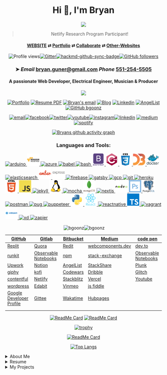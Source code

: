 <div align="center">

<h1>Hi 👋, I'm Bryan</h1>
  
<img align="center"  src="https://github.com/bgoonz/bgoonz/blob/master/circle-small-sharp.png?raw=true?raw=true" ></img> 

> Netlify Research Program Participant!

#### [WEBSITE](https://bgoonz-blog.netlify.app/) ⇄ [Portfolio](https://bg-portfolio.netlify.app/) ⇄ [Collaborate](https://webdevhub.jetbrains.space/oauth/auth/invite/419dd305ba717a392a02aa5b4e41e09c) ⇄ [Other-Websites](https://unruffled-curran-b8a076.netlify.app/my-websites.html)


![Profile views](https://views.whatilearened.today/views/github/bgoonz/views.svg)[![Gitter](https://badges.gitter.im/bgoonz/community.svg)](https://gitter.im/bgoonz/community?utm_source=badge&utm_medium=badge&utm_campaign=pr-badge)[![hackmd-github-sync-badge](https://hackmd.io/5DeYj2oXTvGJ1-Xvp1Jo2Q/badge)](https://hackmd.io/5DeYj2oXTvGJ1-Xvp1Jo2Q)[![GitHub followers](https://img.shields.io/github/followers/bgoonz.svg?style=social&label=Follow&maxAge=2592000)](https://github.com/bgoonz?tab=followers)

### ➤ _Email_ [bryan.guner@gmail.com](#) _Phone_ [551-254-5505](551-254-5505)

<h4 align="center">A passionate Web Developer, Electrical Engineer, Musician & Producer</h4>
  


<img align="center" src="https://readme-jokes.vercel.app/api" stye="width:500; height:420;">
  


[![Portfolio](https://img.shields.io/badge/-❤_Portfolio-f58?style=flat-square&logo=a&logoColor=white&link=https://bg-portfolio.netlify.app/)](https://bg-portfolio.netlify.app/)
<a href="https://github.com/bgoonz/resume-cv-portfolio-samples/blob/master/2021-resume/bryan-guner-resume-2021.pdf" download>![Resume PDF](https://img.shields.io/badge/-Resume-f00?style=flat-square&logo=adobe-acrobat-reader&logoColor=white)</a>
[![Bryan's email](https://img.shields.io/badge/bryan.guner@gmail.com-f4b400?style=flat-square&logo=gmail&logoColor=black&link=mailto:bryan.guner@gmail.com)](mailto:bryan.guner@gmail.com)
[![Blog](https://img.shields.io/badge/-Blog-21759b?style=flat-square&logo=WordPress&logoColor=white&link=https://web-dev-hub.com/)](https://web-dev-hub.com/)
[![Linkedin](https://img.shields.io/badge/-LinkedIn-0077b5?style=flat-square&logo=Linkedin&logoColor=white&link=https://www.linkedin.com/in/bryan-guner-046199128/)](https://www.linkedin.com/in/bryan-guner-046199128/)
[![AngelList](https://img.shields.io/badge/-AngelList-black?style=flat-square&logo=AngelList&logoColor=white&link=https://angel.co/u/bryan-guner)](https://angel.co/u/bryan-guner)
[![GitHub bgoonz](https://img.shields.io/github/followers/bgoonz?label=follow&style=social)](https://github.com/bgoonz)

<p align="center">
  <a href="mailto:bryan.guner@gmail.com"><img src="https://img.icons8.com/color/96/000000/gmail.png" alt="email"/></a><a href="https://www.facebook.com/bryan.guner/"><img src="https://img.icons8.com/color/96/000000/facebook.png" alt="facebook"/></a><a href="https://twitter.com/bgooonz"><img src="https://img.icons8.com/color/96/000000/twitter-squared.png" alt="twitter"/></a><a href="https://www.youtube.com/channel/UC9-rYyUMsnEBK8G8fCyrXXA/videos"><img src="https://img.icons8.com/color/96/000000/youtube.png" alt="youtube"/></a><a href="https://www.instagram.com/bgoonz/?hl=en"><img src="https://img.icons8.com/color/96/000000/instagram-new.png" alt="instagram"/></a><a href="https://www.linkedin.com/in/bryan-guner-046199128/"><img src="https://img.icons8.com/color/96/000000/linkedin.png" alt="linkedin"/></a>
  <a href="https://bryanguner.medium.com/"><img src="https://img.icons8.com/color/96/000000/medium-logo.png" alt="medium"/></a><a href="https://open.spotify.com/user/bgoonz?si=ShH9wYbIQWab5Jz_30BKFw"><img src="https://img.icons8.com/color/96/000000/spotify--v1.png" alt="spotify"/></a>
  </p>
  
  
  
[![Bryans github activity graph](https://activity-graph.herokuapp.com/graph?username=bgoonz&custom_title=This%20is%20Bryans%20Activity&hide_border=true&theme=chartreuse-dark)](https://github.com/bgoonz/github-readme-activity-graph)

<div align="center">

<h3 align="center">Languages and Tools:</h3>
<p align="left"> <a href="https://www.arduino.cc/" target="_blank"> <img src="https://cdn.worldvectorlogo.com/logos/arduino-1.svg" alt="arduino" width="40" height="40"/> </a> <a href="https://aws.amazon.com" target="_blank"> <img src="https://raw.githubusercontent.com/devicons/devicon/master/icons/amazonwebservices/amazonwebservices-original-wordmark.svg" alt="aws" width="40" height="40"/> </a> <a href="https://azure.microsoft.com/en-in/" target="_blank"> <img src="https://www.vectorlogo.zone/logos/microsoft_azure/microsoft_azure-icon.svg" alt="azure" width="40" height="40"/> </a> <a href="https://babeljs.io/" target="_blank"> <img src="https://www.vectorlogo.zone/logos/babeljs/babeljs-icon.svg" alt="babel" width="40" height="40"/> </a> <a href="https://www.gnu.org/software/bash/" target="_blank"> <img src="https://www.vectorlogo.zone/logos/gnu_bash/gnu_bash-icon.svg" alt="bash" width="40" height="40"/> </a> <a href="https://getbootstrap.com" target="_blank"> <img src="https://raw.githubusercontent.com/devicons/devicon/master/icons/bootstrap/bootstrap-plain-wordmark.svg" alt="bootstrap" width="40" height="40"/> </a> <a href="https://www.w3schools.com/cpp/" target="_blank"> <img src="https://raw.githubusercontent.com/devicons/devicon/master/icons/cplusplus/cplusplus-original.svg" alt="cplusplus" width="40" height="40"/> </a> <a href="https://www.w3schools.com/css/" target="_blank"> <img src="https://raw.githubusercontent.com/devicons/devicon/master/icons/css3/css3-original-wordmark.svg" alt="css3" width="40" height="40"/> </a> <a href="https://d3js.org/" target="_blank"> <img src="https://raw.githubusercontent.com/devicons/devicon/master/icons/d3js/d3js-original.svg" alt="d3js" width="40" height="40"/> </a> <a href="https://www.docker.com/" target="_blank"> <img src="https://raw.githubusercontent.com/devicons/devicon/master/icons/docker/docker-original-wordmark.svg" alt="docker" width="40" height="40"/> </a> <a href="https://www.elastic.co" target="_blank"> <img src="https://www.vectorlogo.zone/logos/elastic/elastic-icon.svg" alt="elasticsearch" width="40" height="40"/> </a> <a href="https://emberjs.com/" target="_blank"> <img src="https://raw.githubusercontent.com/devicons/devicon/master/icons/ember/ember-original-wordmark.svg" alt="ember" width="40" height="40"/> </a> <a href="https://expressjs.com" target="_blank"> <img src="https://raw.githubusercontent.com/devicons/devicon/master/icons/express/express-original-wordmark.svg" alt="express" width="40" height="40"/> </a> <a href="https://firebase.google.com/" target="_blank"> <img src="https://www.vectorlogo.zone/logos/firebase/firebase-icon.svg" alt="firebase" width="40" height="40"/> </a> <a href="https://www.gatsbyjs.com/" target="_blank"> <img src="https://www.vectorlogo.zone/logos/gatsbyjs/gatsbyjs-icon.svg" alt="gatsby" width="40" height="40"/> </a> <a href="https://cloud.google.com" target="_blank"> <img src="https://www.vectorlogo.zone/logos/google_cloud/google_cloud-icon.svg" alt="gcp" width="40" height="40"/> </a> <a href="https://git-scm.com/" target="_blank"> <img src="https://www.vectorlogo.zone/logos/git-scm/git-scm-icon.svg" alt="git" width="40" height="40"/> </a> <a href="https://heroku.com" target="_blank"> <img src="https://www.vectorlogo.zone/logos/heroku/heroku-icon.svg" alt="heroku" width="40" height="40"/> </a> <a href="https://www.w3.org/html/" target="_blank"> <img src="https://raw.githubusercontent.com/devicons/devicon/master/icons/html5/html5-original-wordmark.svg" alt="html5" width="40" height="40"/> </a> <a href="https://developer.mozilla.org/en-US/docs/Web/JavaScript" target="_blank"> <img src="https://raw.githubusercontent.com/devicons/devicon/master/icons/javascript/javascript-original.svg" alt="javascript" width="40" height="40"/> </a> <a href="https://jekyllrb.com/" target="_blank"> <img src="https://www.vectorlogo.zone/logos/jekyllrb/jekyllrb-icon.svg" alt="jekyll" width="40" height="40"/> </a> <a href="https://www.linux.org/" target="_blank"> <img src="https://raw.githubusercontent.com/devicons/devicon/master/icons/linux/linux-original.svg" alt="linux" width="40" height="40"/> </a> <a href="https://mochajs.org" target="_blank"> <img src="https://www.vectorlogo.zone/logos/mochajs/mochajs-icon.svg" alt="mocha" width="40" height="40"/> </a> <a href="https://www.mongodb.com/" target="_blank"> <img src="https://raw.githubusercontent.com/devicons/devicon/master/icons/mongodb/mongodb-original-wordmark.svg" alt="mongodb" width="40" height="40"/> </a> <a href="https://nextjs.org/" target="_blank"> <img src="https://cdn.worldvectorlogo.com/logos/nextjs-3.svg" alt="nextjs" width="40" height="40"/> </a> <a href="https://nodejs.org" target="_blank"> <img src="https://raw.githubusercontent.com/devicons/devicon/master/icons/nodejs/nodejs-original-wordmark.svg" alt="nodejs" width="40" height="40"/> </a> <a href="https://www.photoshop.com/en" target="_blank"> <img src="https://raw.githubusercontent.com/devicons/devicon/master/icons/photoshop/photoshop-line.svg" alt="photoshop" width="40" height="40"/> </a> <a href="https://www.postgresql.org" target="_blank"> <img src="https://raw.githubusercontent.com/devicons/devicon/master/icons/postgresql/postgresql-original-wordmark.svg" alt="postgresql" width="40" height="40"/> </a> <a href="https://postman.com" target="_blank"> <img src="https://www.vectorlogo.zone/logos/getpostman/getpostman-icon.svg" alt="postman" width="40" height="40"/> </a> <a href="https://pugjs.org" target="_blank"> <img src="https://cdn.worldvectorlogo.com/logos/pug.svg" alt="pug" width="40" height="40"/> </a> <a href="https://github.com/puppeteer/puppeteer" target="_blank"> <img src="https://www.vectorlogo.zone/logos/pptrdev/pptrdev-official.svg" alt="puppeteer" width="40" height="40"/> </a> <a href="https://www.python.org" target="_blank"> <img src="https://raw.githubusercontent.com/devicons/devicon/master/icons/python/python-original.svg" alt="python" width="40" height="40"/> </a> <a href="https://reactjs.org/" target="_blank"> <img src="https://raw.githubusercontent.com/devicons/devicon/master/icons/react/react-original-wordmark.svg" alt="react" width="40" height="40"/> </a> <a href="https://reactnative.dev/" target="_blank"> <img src="https://reactnative.dev/img/header_logo.svg" alt="reactnative" width="40" height="40"/> </a> <a href="https://www.typescriptlang.org/" target="_blank"> <img src="https://raw.githubusercontent.com/devicons/devicon/master/icons/typescript/typescript-original.svg" alt="typescript" width="40" height="40"/> </a> <a href="https://www.vagrantup.com/" target="_blank"> <img src="https://www.vectorlogo.zone/logos/vagrantup/vagrantup-icon.svg" alt="vagrant" width="40" height="40"/> </a> <a href="https://webpack.js.org" target="_blank"> <img src="https://raw.githubusercontent.com/devicons/devicon/d00d0969292a6569d45b06d3f350f463a0107b0d/icons/webpack/webpack-original-wordmark.svg" alt="webpack" width="40" height="40"/> </a> <a href="https://www.adobe.com/products/xd.html" target="_blank"> <img src="https://cdn.worldvectorlogo.com/logos/adobe-xd.svg" alt="xd" width="40" height="40"/> </a> <a href="https://zapier.com" target="_blank"> <img src="https://www.vectorlogo.zone/logos/zapier/zapier-icon.svg" alt="zapier" width="40" height="40"/> </a> </p>  
  
  </div>

<p>&nbsp;<img align="center" src="https://github-readme-stats.vercel.app/api?username=bgoonz&show_icons=true&locale=en" alt="bgoonz" /><img align="center" src="https://github-readme-streak-stats.herokuapp.com/?user=bgoonz&" alt="bgoonz" /></p>

<div align="center">
  
  | [GitHub](https://github.com/bgoonz)   	| [Gitlab](https://gitlab.com/bryan.guner.dev)  	| [Bitbucket](https://bitbucket.org/bgoonz/)  	| [Medium](https://bryanguner.medium.com/)  	| [code pen](https://codepen.io/bgoonz)   	|
|---	|---	|---	|---	|---	|
| [Replit](https://repl.it/@bgoonz/)  	|  [Quora](https://www.quora.com/q/webdevresourcehub?invite_code=qwZOqbpAhgQ6hjjGl8NN) 	| [Redit](https://www.reddit.com/user/bgoonz1)   	| [webcomponents.dev](https://webcomponents.dev/user/bgoonz)  	|  [dev.to](https://dev.to/bgoonz) 	|
| [runkit](https://runkit.com/bgoonz)    	| [Observable Notebooks](https://observablehq.com/@bgoonz?tab=profile)  	| [npm](https://www.npmjs.com/~bgoonz11)  	| [stack-exchange](https://meta.stackexchange.com/users/936785/bryan-guner)  	| [Observable Notebooks](https://observablehq.com/@bgoonz?tab=profile)  	|
| [Upwork](https://www.upwork.com/freelancers/~01bb1a3627e1e9c630?viewMode=1&s=1110580755057594368)  	| [Notion](https://www.notion.so/Overview-Of-Css-5d88b0bc9a73422a9be1481d599a56ba)  	|  [AngelList](https://angel.co/u/bryan-guner)  	| [StackShare](https://stackshare.io/bryanguner)  	| [Plunk](http://plnkr.co/account/plunks)   	|
| [giphy](https://giphy.com/channel/bryanguner)  	| [kofi](https://ko-fi.com/bgoonz)    	| [Codewars](https://www.codewars.com/users/bgoonz)   	| [Dribble](https://dribbble.com/bgoonz4242?onboarding=true)   	| [Glitch](https://glitch.com/@bgoonz)   	|
| [contentful](https://app.contentful.com/spaces/lelpu0ihaz11/assets?id=MocOPmmNliLn6PPv)    	| [Netlify](https://app.netlify.com/user/settings#profile)  	| [Stackblitz](https://stackblitz.com/@bgoonz)  	| [Vercel](https://vercel.com/bgoonz)  	| [Youtube](https://www.youtube.com/channel/UC9-rYyUMsnEBK8G8fCyrXXA/featured)  	|
| [wordpress](https://web-dev-hub.com/)   	| [Edabit](https://edabit.com/user/dsRcx6yCwAgYwZbRB)  	| [Vinmeo](https://vimeo.com/user128661018)  	|  [js fiddle](https://jsfiddle.net/user/bgoonz/) 	|   	|
| [Google Developer Profile](https://developers.google.com/profile/u/100803355943326309646?utm_source=developers.google.com)   	| [Gittee](https://gitee.com/bgoonz)  	|  [Wakatime](https://wakatime.com/@bgoonz42)  	|  [Hubpages](https://hubpages.com/@bryanguner) 	|   	|
|   	|   	|   	|   	|   	|
|   	|   	|   	|   	|   	|




[![ReadMe Card](https://github-readme-stats.vercel.app/api/pin/?username=bgoonz&repo=Lambda)](https://github.com/bgoonz/Lambda)
[![ReadMe Card](https://github-readme-stats.vercel.app/api/pin/?username=bgoonz&repo=DS-ALGO-OFFICIAL)](https://github.com/bgoonz/DS-ALGO-OFFICIAL)

[![trophy](https://github-profile-trophy.vercel.app/?username=bgoonz&row=1)](https://github.com/bgoonz/github-profile-trophy)
  
  
[![ReadMe Card](https://github-readme-stats.vercel.app/api/pin/?username=bgoonz&repo=WEB-DEV-TOOLS-HUB)](https://github.com/bgoonz/WEB-DEV-TOOLS-HUB)

[![Top Langs](https://github-readme-stats.vercel.app/api/top-langs/?username=bgoonz&layout=compact&hide=html,mathematica&langs_count=16)](https://github.com/bgoonz/github-readme-stats)

</div>


</div>
  

<details>

<summary>About Me</summary>

- 🔭 Contract Web Development **Relational Concepts**

- 🌱 I'm currently learning **React/Redux, Python, Java, Express, jQuery**

- 👯 I'm looking to collaborate on [Any web audio or open source educational tools.](https://goofy-euclid-1cd736.netlify.app/core-site/index.html)

- 🤝 I'm looking for help with [Learning React](https://github.com/bgoonz/React-Practice)

- 👨‍💻 All of my projects are available at [https://bgoonz.github.io/](https://bgoonz.github.io/)

- 📝 I regularly write articles on [medium](https://bryanguner.medium.com/) && [Web-Dev-Resource-Hub](https://web-dev-resource-hub.netlify.app/)

- 💬 Ask me about **Anything:**

- 📫 How to reach me **bryan.guner@gmail.com**

- ⚡ Fun fact **I played Bamboozle Music Festival at the Meadowlands Stadium Complex when I was 14.**

### i really like music :headphones:

#### What's the most useful business-related book you've ever read?

> A Random Walk Down Wall Street

#### What's your favorite non-business book?

> Hitchhiker's Guide To The Galaxy

#### If money were not an issue, what would you be doing right now?

> Designing recording software/hardware and using it

#### What words of advice would you give your younger self?

> Try harder and listen to your parents more (the latter bit of advice would be almost certain to fall on deaf ears lol)

#### What's the most creative thing you've ever done?

> I built a platform that listens to a guitarist's performance and automatically triggers guitar effects at the appropriate time in the song.

#### Which founders or startups do you most admire?

> Is it to basic to say Tesla... I know they're prevalent now but I've been an avid fan since as early as 2012.

#### What's your super power?

> Having really good ideas and forgetting them moments later.

#### What's the best way for people to get in touch with you?

> A text

#### What aspects of your work are you most passionate about?

Creating things that change my every day life.

#### What was the most impactful class you took in school?

> Modern Physics... almost changed my major after that class... but at the end of the day engineering was a much more fiscally secure avenue.

#### What's something you wish you had done years earlier?

> Learned to code ... and sing

#### What words of wisdom do you live by?

> \*Disclaimer: The following wisdom is very cliche ... but... "Be the change that you wish to see in the world."

> Mahatma Gandhi

|                |                                                                                                                                                                                                                                                                                                                                                     ## Portfolio:

# [netlify](https://portfolio42.netlify.app/)                                                                                                                                                                                                                                                                                                                                                                                                                                                                                                                                                                                                                                                                                                                        |
| :------------: | --------------------------------------------------------------------------------------------------------------------------------------------------------------------------------------------------------------------------------------------------------------------------------------------------------------------------------------------------------------------------------------------------------------------------------------------------------------------------------------------------------------------------------------------------------------------------------------------------------------------------------------------------------------------------------------------------------------------------------------------------------------------------------------------------------------------------------------------------------------------------------------------------------------------------------------------------------------------------------------------------------------------------------------------------------------------------- |
| **Languages**  | ![](https://img.shields.io/badge/Lang-HTML5-informational?style=flat&logo=HTML5&logoColor=white&color=00FF00) ![](https://img.shields.io/badge/Lang-CSS-informational?style=flat&logo=CSS%20Wizardry&logoColor=white&color=00FF00) ![](https://img.shields.io/badge/Lang-JavaScript-informational?style=flat&logo=JavaScript&logoColor=white&color=00FF00) ![](https://img.shields.io/badge/Lang-SQL-informational?style=flat&logo=SQL&logoColor=white&color=00FF00) ![](https://img.shields.io/badge/Lang-Java-informational?style=flat&logo=Java&logoColor=white&color=00FF00) <br />![](https://img.shields.io/badge/Lang-Python-informational?style=flat&logo=Python&logoColor=white&color=00FF00) ![](https://img.shields.io/badge/Lang-TypeScript-informational?style=flat&logo=TypeScript&logoColor=white&color=00FF00)                                                                                                                                                                                                                                              |
| **Libraries**  | ![](https://img.shields.io/badge/Lib-Bootstrap-informational?style=flat&logo=Bootstrap&logoColor=white&color=00FF00) ![](https://img.shields.io/badge/Lib-React-informational?style=flat&logo=React&logoColor=white&color=00FF00)                                                                                                                                                                                                                                                                                                                                                                                                                                                                                                                                                                                                                                                                                                                                                                                                                                           |
| **Frameworks** | ![](https://img.shields.io/badge/FW-Redux-informational?style=flat&logo=Redux&logoColor=white&color=00FF00) ![](https://img.shields.io/badge/FW-Node.js-informational?style=flat&logo=Node.js&logoColor=white&color=00FF00) ![](https://img.shields.io/badge/FW-Express-informational?style=flat&logoColor=white&color=00FF00) ![](https://img.shields.io/badge/FW-PowerShell-informational?style=flat&logo=PowerShell&logoColor=white&color=00FF00)                                                                                                                                                                                                                                                                                                                                                                                                                                                                                                                                                                                                                        |
| **Databases**  | ![](https://img.shields.io/badge/DB-PostgreSQL-informational?style=flat&logo=PostgreSQL&logoColor=white&color=00FF00) ![](https://img.shields.io/badge/DB-MySQL-informational?style=flat&logo=MySQL&logoColor=white&color=00FF00)                                                                                                                                                                                                                                                                                                                                                                                                                                                                                                                                                                                                                                                                                                                                                                                                                                           |
|  **Testing**   | ![](https://img.shields.io/badge/Test-Jest-informational?style=flat&logo=Jest&logoColor=white&color=00FF00) ![](https://img.shields.io/badge/Test-Cypress-informational?style=flat&logo=Cypress&logoColor=white&color=00FF00) ![](https://img.shields.io/badge/Test-JUnit-informational?style=flat&logo=JUnit&logoColor=white&color=00FF00)                                                                                                                                                                                                                                                                                                                                                                                                                                                                                                                                                                                                                                                                                                                                 |
|   **Other**    | ![](https://img.shields.io/badge/Editor-VS%20Code-informational?style=flat&logo=visualstudiocode&logoColor=white&color=00FF00) ![](https://img.shields.io/badge/Editor-IntelliJ%20IDEA-informational?style=flat&logo=intellijidea&logoColor=white&color=00FF00) <br />![](https://img.shields.io/badge/Tools-ESLint-informational?style=flat&logo=ESLint&logoColor=white&color=00FF00) ![](https://img.shields.io/badge/Tools-Postman-informational?style=flat&logo=Postman&logoColor=white&color=00FF00) ![](https://img.shields.io/badge/Tools-Git-informational?style=flat&logo=Git&logoColor=white&color=00FF00) ![](https://img.shields.io/badge/Tools-GitHub-informational?style=flat&logo=GitHub&logoColor=white&color=00FF00) <br />![](https://img.shields.io/badge/OS-Windows%2010-informational?style=flat&logo=Windows&logoColor=white&color=00FF00) <br />![](https://img.shields.io/badge/Code-LESS-informational?style=flat&logoColor=white&color=00FF00) ![](https://img.shields.io/badge/Code-Emmet-informational?style=flat&logoColor=white&color=00FF00) |

  </div>  


</details>

<!-- start work experience section -->
<details>
<summary> Resume </summary>

# ➤ Technical Skills­­­

| **Programming\*\*** Languages:\*\* | JavaScript ES-6, NodeJS, React, HTML5, CSS3, SCSS, Bash Shell, Excel, SQL, NoSQL, MATLAB, Python, C++ |
| ---------------------------------- | ----------------------------------------------------------------------------------------------------- |
| **Databases:**                     | PostgreSQL, MongoDB                                                                                   |
| **Cloud:**                         | Docker, AWS, Google App Engine, Netlify, Digital Ocean, Heroku, Azure Cloud Services                  |
| **OS:**                            | Linux, Windows (WSL), IOS                                                                             |
| **Agile:**                         | GitHub, BitBucket, Jira, Confluence                                                                   |
| **IDEs:**                          | VSCode, Visual Studio, Atom, Code Blocks, Sublime Text 3, Brackets                                    |

---

[![-----------------------------------------------------](https://raw.githubusercontent.com/andreasbm/readme/master/assets/lines/colored.png)](#experience)

# ➤ Experience

| **Relational Concepts:** Hallandale Beach, FL | March 2020 - Present |
| --------------------------------------------- | -------------------- |
| **Front End Web Developer**                   |
|                                               |

- Responsible for front-end development for a custom real estate application which provides sophisticated and fully customizable filtering to allow investors and real estate professionals to narrow in on exact search targets.
- Designed mock-up screens, wireframes, and workflows for intuitive user experience.
- Migrated existing multi-page user experience into singular page interfaces using React components.
- Participated in every stage of the design from conception through development and iterative improvement.
- Produced user stories and internal documentation for future site development and maintenance.
- Implemented modern frameworks including Bootstrap and Font-Awesome to give the site an aesthetic overhaul.
- Managed all test deployments using a combination of Digital Ocean and Netlify.
- Produced unit tests using a combination of Mocha and Chai.
- Injected Google Analytics to capture pertinent usage data to produce an insightful dashboard experience.

| **Environment:** | **JavaScript, JQuery, React, HTML5 &amp; CSS, Bootstrap, DOJO, Google Cloud, Bash Script** |
| ---------------- | ------------------------------------------------------------------------------------------ |

| **Cembre:** Edison, NJ           | Nov 2019 – Mar 2020 |
| -------------------------------- | ------------------- |
| **Product Development Engineer** |
|                                  |

- Converted client&#39;s product needs into technical specs to be sent to the development team in Italy.
- Reorganized internal file server structure.
- Conducted remote / in person system integration and product demonstrations.
- Presided over internal and end user software trainings in addition to producing the corresponding documentation.
- Served as the primary point of contact for troubleshooting railroad hardware and software in the North America.

| **Environment:** | **Excel, AutoCAD, PowerPoint, Word** |
| ---------------- | ------------------------------------ |

---

[![-----------------------------------------------------](https://raw.githubusercontent.com/andreasbm/readme/master/assets/lines/colored.png)](#education)

# ➤ Education

| **B.S. Electrical Engineering, TCNJ, ** Ewing NJ | 2014 – 2019 |
| ------------------------------------------------ | ----------- |

**Capstone Project – Team Lead**

- Successfully completed and delivered a platform to digitize a guitar signal and perform filtering before executing frequency &amp; time domain analysis to track a current performance against prerecorded performance.
- Implemented the Dynamic Time Warping algorithm in C++ and Python to autonomously activate or adjust guitar effect at multiple pre-designated section of performance.

| **Environment:** | **C++, Python, MATLAB, PureData** |
| ---------------- | --------------------------------- |

</details>

<details>

<summary> My Projects</summary>

<table>
  <thead>
    <tr>
      <th>Project Name</th>
      <th>Skills used</th>
      <th>Description</th>
    </tr>
  </thead>
  <tbody>
    <tr>
      <td><a href='https://web-dev-resource-hub.netlify.app/'>Web-Dev-Resource-Hub (blog)</a></td>
      <td>Html, Css, javascript, Python, jQuery,  React,  FireBase,  AWS S3,  Netlify,  Heroku,  NodeJS,  PostgreSQL,  C++,  Web Audio API</td>
      <td>My blog site contains my resource sharing and blog site ... centered mostly on web development and just a bit of audio production / generally nerdy things I find interesting.</td>
    </tr>
       <tr>
      <td><a href='https://project-showcase-bgoonz.netlify.app/'>Dynamic Guitar Effects Triggering Using A Modified Dynamic Time Warping Algorithm</a></td>
      <td>C, C++, Python, Java, Pure Data, Matlab</td>
      <td>Successfully completed and delivered a platform to digitize a guitar signal and perform filtering before executing frequency & time domain analysis to track a current performance against prerecorded performance.Implemented the Dynamic Time Warping algorithm in C++ and Python to autonomously activate or adjust guitar effect at multiple pre-designated section of performance.</td>
    </tr>
    <tr>
      <td><a href="https://trusting-dijkstra-4d3b17.netlify.app/">Data Structures & Algorithms Interactive Learning Site</a></td>
      <td>HTML, CSS, Javascript,  Python,  Java,  jQuery,  Repl.it-Database API</td>
      <td>A interactive and comprehensive guide and learning tool for DataStructures and Algorithms ... concentrated on JS but with some examples in Python,  C++ and Java as well</td>
    </tr>
    <tr>
      <td><a href='https://mihirbegmusic.netlify.app/'>MihirBeg.com</a></td>
      <td>Html, Css, Javascript,  Bootstrap,  FontAwesome,  jQuery</td>
      <td>A responsive and mobile friendly content promotion site for an Audio Engineer to engage with fans and potential clients</td>
    </tr>
    <tr>
      <td><a href='https://tetris42.netlify.app/'>Tetris-JS</a></td>
      <td>Html, Css, Javascript</td>
      <td>The classic game of tetris implemented in plain javascipt and styled with a retro-futureistic theme</td>
    </tr>
    <tr>
      <td><a href="https://githtmlpreview.netlify.app/">Git Html Preview Tool</a></td>
      <td>Git,  Javascript,  CSS3,  HTML5,  Bootstrap,  BitBucket</td>
      <td>Loads HTML using CORS proxy,  then process all links,  frames,  scripts and styles,  and load each of them using CORS proxy,  so they can be evaluated by the browser.</td>
    </tr>
    <tr>
      <td><a href='https://project-showcase-bgoonz.netlify.app/'>Mini Project Showcase</a></td>
      <td>HTML, HTML5, CSS, CSS3, Javascript, jQuery</td>
      <td>add songs and play music, it also uses to store data in  INDEXEDB Database by which we can play songs, if we not clear the catch then song will remain stored in database.</td>
    </tr>
    
  </tbody>

<p align="center">

---

---



---

---

<div style=" border: 1px solid black">
<img src="https://cloud.netlifyusercontent.com/assets/344dbf88-fdf9-42bb-adb4-46f01eedd629/23b9b236-746e-409c-8e86-30b4385e3b72/hr1-raypham.gif" alt="hr-line" width="100%" height="22">
</div>
<hr>

---

# [Learning React Blog](https://ecstatic-jang-593fd1.netlify.app/readme)

#### React Repo:

[React Repo](https://github.com/bgoonz/React-Practice)

---

## <a href="https://codesandbox.io/embed/zealous-microservice-ti7em?autoresize=1&expanddevtools=1&fontsize=14&hidenavigation=1&moduleview=1&theme=dark"   style="width:100%; height:20px; border:0; border-radius: 4px; overflow:hidden;" rel="React Todo">![Foo](https://codesandbox.io/static/img/play-codesandbox.svg)</a>

<div style=" border: 1px solid black">
<img src="https://cloud.netlifyusercontent.com/assets/344dbf88-fdf9-42bb-adb4-46f01eedd629/23b9b236-746e-409c-8e86-30b4385e3b72/hr1-raypham.gif" alt="hr-line" width="100%" height="22">
</div>

# [react-documentation-site](https://documentation-site-react2-peitff669-bgoonz.vercel.app/)

[![Edit magical-stallman-ov0d1](https://codesandbox.io/static/img/play-codesandbox.svg)](https://codesandbox.io/s/magical-stallman-ov0d1?autoresize=1&expanddevtools=1&fontsize=12&hidenavigation=1&moduleview=1&theme=dark)

<div style=" border: 1px solid black">
<img src="https://cloud.netlifyusercontent.com/assets/344dbf88-fdf9-42bb-adb4-46f01eedd629/23b9b236-746e-409c-8e86-30b4385e3b72/hr1-raypham.gif" alt="hr-line" width="100%" height="22">
</div>

---

## ➤ Codepens (mostly embeded animations)

# [code-pens-embedded](https://embedable-content.netlify.app/)

[![-----------------------------------------------------](https://raw.githubusercontent.com/andreasbm/readme/master/assets/lines/colored.png)](#weekly-quick-snips)

## ➤ Weekly-Quick-Snips:

---

#### Snippet of the Day:

### replaceAll

the method string.replaceAll(search, replaceWith) replaces all appearances of search string with replaceWith.

```javascript


const str = 'this is a JSsnippets example';

const updatedStr = str.replace('example', 'snippet'); // 'this is a  JSsnippets snippet'


The tricky part is that replace method replaces only the very first match of the substring we have passed:


const str = 'this is a JSsnippets example and examples are great';

const updatedStr = str.replace('example', 'snippet'); //'this is a JSsnippets snippet and examples are great'

In order to go through this, we need to use a global regexp instead:


const str = 'this is a JSsnippets example and examples are great';

const updatedStr = str.replace(/example/g, 'snippet'); //'this is a JSsnippets snippet and snippets are greatr'

but now we have new friend in town, replaceAll

const str = 'this is a JSsnippets example and examples are great';

const updatedStr = str.replaceAll('example', 'snippet'); //'this is a JSsnippets snippet and snippets are greatr'

```

---

### Fibonacci in Python:

```py
def fib_iter(n):
    if n == 0:
        return 0
    if n == 1:
        return 1
    p0 = 0
    p1 = 1
    for i in range(n-1):
        next_val = p0 + p1
        p0 = p1
        p1 = next_val
    return next_val
for i in range(10):
    print(f'{i}: {fib_iter(i)}')
```

---

#### Yesterday's Snippet of the day:

---

```py
def quicksort(l):
    # One of our base cases is an empty list or list with one element
    if len(l) == 0 or len(l) == 1:
        return l
    # If we have a left list, a pivot point and a right list...
    # assigns the return values of the partition() function
    left, pivot, right = partition(l)
    # Our sorted list looks like left + pivot + right, but sorted.
    # Pivot has to be in brackets to be a list, so python can concatenate all the elements to a single list
    return quicksort(left) + [pivot] + quicksort(right)



print(quicksort([]))



print(quicksort([1]))



print(quicksort([1,2]))

print(quicksort([2,1]))


print(quicksort([2,2]))


print(quicksort([5,3,9,4,8,1,7]))


print(quicksort([1,2,3,4,5,6,7]))


print(quicksort([9,8,7,6,5,4,3,2,1]))
```

---

<details>
  
  <summary>See Older Snippets!</summary>
  
  
  #### This Week's snippets: 
  
  ---
  
  
   >will replace any spaces in file names with an underscore!
```bash
 for file in *; do mv "$file" `echo $file | tr ' ' '_'` ; done
  ## TAKING IT A STEP FURTHER:
 # Let's do it recursivley:
  function RecurseDirs ()
{
    oldIFS=$IFS
    IFS=$'\n'
    for f in "$@"
    do
  # YOUR CODE HERE!

[![-----------------------------------------------------](https://raw.githubusercontent.com/andreasbm/readme/master/assets/lines/colored.png)]

for file in \*; do mv "$file" `echo $file | tr ' ' '_'` ; done
        if [[ -d "${f}" ]]; then
cd "${f}"
            RecurseDirs $(ls -1 ".")
            cd ..
        fi
    done
    IFS=$oldIFS
}
RecurseDirs "./"

````


 ---
 ### Copy to clipboard jQuerry
 > Language: Javascript/Jquery


>In combination with the script tag :  <script src="https://ajax.googleapis.com/ajax/libs/jquery/3.5.1/jquery.min.js"></script> , this snippet will add a copy to clipboard button to all of your embedded <code> blocks.


```js
$(document).ready(function() {
  $('code, pre').append('<span class="command-copy" ><i class="fa fa-clipboard" aria-hidden="true"></i></span>');

  $('code span.command-copy').click(function(e) {
    var text = $(this).parent().text().trim(); //.text();
    var copyHex = document.createElement('input');
    copyHex.value = text
    document.body.appendChild(copyHex);
    copyHex.select();
    document.execCommand('copy');
    console.log(copyHex.value)
    document.body.removeChild(copyHex);
  });


  $('pre span.command-copy').click(function(e) {
    var text = $(this).parent().text().trim();
    var copyHex = document.createElement('input');
    copyHex.value = text
    document.body.appendChild(copyHex);
    copyHex.select();
    document.execCommand('copy');
    console.log(copyHex.value)
    document.body.removeChild(copyHex);
  });
})


````

---

### Append Files in PWD

```js
//APPEND-DIR.js
const fs = require("fs");
let cat = require("child_process").execSync("cat *").toString("UTF-8");
fs.writeFile("output.md", cat, (err) => {
  if (err) throw err;
});
```

---

### doesUserFrequentStarbucks.js

```js
const isAppleDevice = /Mac|iPod|iPhone|iPad/.test(navigator.platform);
console.log(isAppleDevice);
// Result: will return true if user is on an Apple device
```

---

### arr-intersection.js

```js
/*
 function named intersection(firstArr) that takes in an array and
returns a function. 
When the function returned by intersection is invoked
passing in an array (secondArr) it returns a new array containing the elements
common to both firstArr and secondArr.
*/
function intersection(firstArr) {
  return (secondArr) => {
    let common = [];
    for (let i = 0; i < firstArr.length; i++) {
      let el = firstArr[i];
      if (secondArr.indexOf(el) > -1) {
        common.push(el);
      }
    }
    return common;
  };
}
let abc = intersection(["a", "b", "c"]); // returns a function
console.log(abc(["b", "d", "c"])); // returns [ 'b', 'c' ]

let fame = intersection(["f", "a", "m", "e"]); // returns a function
console.log(fame(["a", "f", "z", "b"])); // returns [ 'f', 'a' ]
```

---

### arr-of-cum-partial-sums.js

```js
/*
First is recurSum(arr, start) which returns the sum of the elements of arr from the index start till the very end.
Second is partrecurSum() that recursively concatenates the required sum into an array and when we reach the end of the array, it returns the concatenated array.
*/
//arr.length -1 = 5
//                   arr   [    1,    7,    12,   6,    5,    10   ]
//                   ind   [    0     1     2     3     4      5   ]
//                              ↟                              ↟
//                            start                           end

function recurSum(arr, start = 0, sum = 0) {
  if (start < arr.length) {
    return recurSum(arr, start + 1, sum + arr[start]);
  }

  return sum;
}

function rPartSumsArr(arr, partSum = [], start = 0, end = arr.length - 1) {
  if (start <= end) {
    return rPartSumsArr(
      arr,
      partSum.concat(recurSum(arr, start)),
      ++start,
      end
    );
  }
  return partSum.reverse();
}

console.log(
  "------------------------------------------------rPartSumArr------------------------------------------------"
);
console.log("rPartSumsArr(arr)=[ 1, 1, 5, 2, 6, 10 ]: ", rPartSumsArr(arr));
console.log("rPartSumsArr(arr1)=[ 1, 7, 12, 6, 5, 10 ]: ", rPartSumsArr(arr1));
console.log(
  "------------------------------------------------rPartSumArr------------------------------------------------"
);
/*
------------------------------------------------rPartSumArr------------------------------------------------
rPartSumsArr(arr)=[ 1, 1, 5, 2, 6, 10 ]:  [ 10, 16, 18, 23, 24, 25 ]
rPartSumsArr(arr1)=[ 1, 7, 12, 6, 5, 10 ]:  [ 10, 15, 21, 33, 40, 41 ]
------------------------------------------------rPartSumArr------------------------------------------------
*/
```

---

### camel2Kabab.js

```js
function camelToKebab(value) {
  return value.replace(/([a-z])([A-Z])/g, "$1-$2").toLowerCase();
}
```

---

### camelCase.js

```js
function camel(str) {
  return str.replace(/(?:^\w|[A-Z]|\b\w|\s+)/g, function (match, index) {
    if (+match === 0) return ""; // or if (/\s+/.test(match)) for white spaces
    return index === 0 ? match.toLowerCase() : match.toUpperCase();
  });
}
```

---

### concatLinkedLists.js

```js
function addTwoNumbers(l1, l2) {
  let result = new ListNode(0);
  let currentNode = result;
  let carryOver = 0;
  while (l1 != null || l2 != null) {
    let v1 = 0;
    let v2 = 0;
    if (l1 != null) v1 = l1.val;
    if (l2 != null) v2 = l2.val;

    let sum = v1 + v2 + carryOver;
    carryOver = Math.floor(sum / 10);
    sum = sum % 10;
    currentNode.next = new ListNode(sum);

    currentNode = currentNode.next;
    if (l1 != null) l1 = l1.next;
    if (l2 != null) l2 = l2.next;
  }

  if (carryOver > 0) {
    currentNode.next = new ListNode(carryOver);
  }

  return result.next;
}
```

---

### fast-is-alpha-numeric.js

```js
//Function to test if a character is alpha numeric that is faster than a regular
//expression in JavaScript

let isAlphaNumeric = (char) => {
  char = char.toString();
  let id = char.charCodeAt(0);
  if (
    !(id > 47 && id < 58) && // if not numeric(0-9)
    !(id > 64 && id < 91) && // if not letter(A-Z)
    !(id > 96 && id < 123) // if not letter(a-z)
  ) {
    return false;
  }
  return true;
};

console.log(isAlphaNumeric("A")); //true
console.log(isAlphaNumeric(2)); //true
console.log(isAlphaNumeric("z")); //true
console.log(isAlphaNumeric(" ")); //false
console.log(isAlphaNumeric("!")); //false
```

---

### find-n-replace.js

```js
function replaceWords(str, before, after) {
  if (/^[A-Z]/.test(before)) {
    after = after[0].toUpperCase() + after.substring(1);
  } else {
    after = after[0].toLowerCase() + after.substring(1);
  }
  return str.replace(before, after);
}
console.log(replaceWords("Let us go to the store", "store", "mall")); //"Let us go to the mall"
console.log(replaceWords("He is Sleeping on the couch", "Sleeping", "sitting")); //"He is Sitting on the couch"
console.log(replaceWords("His name is Tom", "Tom", "john"));
//"His name is John"
```

---

### flatten-arr.js

```js
/*Simple Function to flatten an array into a single layer */
const flatten = (array) =>
  array.reduce(
    (accum, ele) => accum.concat(Array.isArray(ele) ? flatten(ele) : ele),
    []
  );
```

---

### isWeekDay.js

```js
const isWeekday = (date) => date.getDay() % 6 !== 0;
console.log(isWeekday(new Date(2021, 0, 11)));
// Result: true (Monday)
console.log(isWeekday(new Date(2021, 0, 10)));
// Result: false (Sunday)
```

---

### longest-common-prefix.js

```js
function longestCommonPrefix(strs) {
  let prefix = "";
  if (strs.length === 0) return prefix;
  for (let i = 0; i < strs[0].length; i++) {
    const character = strs[0][i];
    for (let j = 0; j < strs.length; j++) {
      if (strs[j][i] !== character) return prefix;
    }
    prefix = prefix + character;
  }
  return prefix;
}
```

<a href="https://wakatime.com"><img src="https://wakatime.com/share/@bgoonz42/e088a908-1c73-434f-9eab-b73ea4f17d3c.png" /></a>

</details>

<hr>

[![-----------------------------------------------------](https://raw.githubusercontent.com/andreasbm/readme/master/assets/lines/colored.png)](#github-gists)

# ➤ Github Gists

## [Github Gists](https://bgoonzgist.netlify.app/)

[list-of-my-websites](https://gist.github.com/bgoonz/659a9b81ac45453bedc0a1a36275b580)

[![Awesome](https://cdn.rawgit.com/sindresorhus/awesome/d7305f38d29fed78fa85652e3a63e154dd8e8829/media/badge.svg)](https://github.com/sindresorhus/awesome) [![Made With Love](https://img.shields.io/badge/Made%20With-Love-orange.svg)](https://github.com/chetanraj/awesome-github-badges)

[![forthebadge](https://forthebadge.com/images/badges/certified-snoop-lion.svg)](https://forthebadge.com)[![forthebadge](https://forthebadge.com/images/badges/60-percent-of-the-time-works-every-time.svg)](https://forthebadge.com)

[![Website shields.io](https://img.shields.io/website-up-down-green-red/http/shields.io.svg)](https://github.com/bgoonz/blog-w-comments)[![Ask Me Anything !](https://img.shields.io/badge/Ask%20me-anything-1abc9c.svg)](https://GitHub.com/bgoonz/ask-me-anything)[![Gitter](https://badges.gitter.im/bgoonz/community.svg)](https://gitter.im/bgoonz/community?utm_source=badge&utm_medium=badge&utm_campaign=pr-badge)[![PyPI license](https://img.shields.io/pypi/l/ansicolortags.svg)](https://pypi.python.org/pypi/ansicolortags/)

[![Maintenance](https://img.shields.io/badge/Maintained%3F-yes-green.svg)](https://GitHub.com/bgoonz/bgoonz/graphs/commit-activity)[![Open Source Love](https://badges.frapsoft.com/os/v1/open-source.png?v=103)](https://github.com/ellerbrock/open-source-badges/) [![Bash Shell](https://badges.frapsoft.com/bash/v1/bash.png?v=103)](https://github.com/ellerbrock/open-source-badges/)

![React](https://img.shields.io/badge/-React-black?style=flat&logo=react) ![Redux](https://img.shields.io/badge/-Redux-lightblue?style=flat&logo=redux)
![HTML5](https://img.shields.io/badge/-HTML5-E34F26?style=flat&logo=html5&logoColor=white) ![CSS3](https://img.shields.io/badge/-CSS3-1572B6?style=flat&logo=css3) ![Sass](https://img.shields.io/badge/-Sass-black?style=flat&logo=sass)![Docker](https://img.shields.io/badge/-Docker-black?style=flat&logo=docker) ![MySQL](https://img.shields.io/badge/-MySQL-black?style=flat&logo=mysql) ![PostgresQL](https://img.shields.io/badge/-PostgreSQL-blue?style=flat&logo=postgresql) ![Git](https://img.shields.io/badge/-Git-black?style=flat&logo=git) ![Ruby](https://img.shields.io/badge/-Ruby-darkred?style=flat&logo=ruby) ![Material-UI](https://img.shields.io/badge/-MaterialUI-0081CB?style=flat&logo=Material-UI&logoColor=white)

![Express](https://img.shields.io/badge/-Express-blue?style=flat&logo=express) ![Nodejs](https://img.shields.io/badge/-Nodejs-green?style=flat&logo=Node.js)![Python](https://img.shields.io/badge/-Python-lightyellow?style=flat&logo=python&logoColor=blue) ![Bootstrap](https://img.shields.io/badge/-Bootstrap-7952B3?style=flat&logo=bootstrap&logoColor=white) ![JavaScript](https://img.shields.io/badge/-JavaScript-black?style=flat&logo=javascript)

</details>
